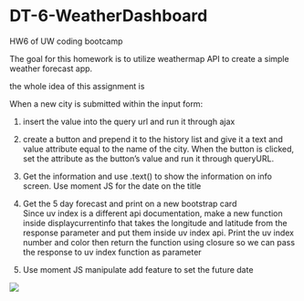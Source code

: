 # DT-6-WeatherDashboard
HW6 of UW coding bootcamp

The goal for this homework is to utilize weathermap API to create a simple weather forecast app. 

the whole idea of this assignment is 

When a new city is submitted within the input form: 
1.  insert the value into the query url and run it through ajax

2.  create a button and prepend it to the history list and give it a text and value attribute equal to the name of the city. When the button is clicked, set the attribute as the button’s value and run it through queryURL.

3.  Get the information and use .text() to show the information on info screen. Use moment JS for the date on the title

4.  Get the 5 day forecast and print on a new bootstrap card  
Since uv index is a different api documentation, make a new function inside displaycurrentinfo that takes the longitude and latitude from the response parameter and put them inside uv index api. Print the uv index number and color  then return the function using closure so we can pass the response to uv index function as parameter

5. Use moment JS manipulate add feature to set the future date


![](DT6HW.gif)